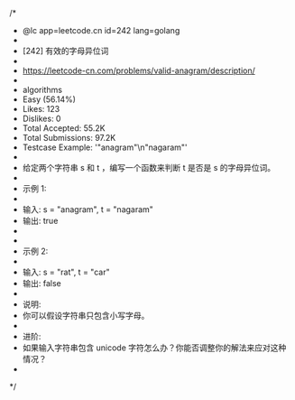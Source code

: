 /*
 * @lc app=leetcode.cn id=242 lang=golang
 *
 * [242] 有效的字母异位词
 *
 * https://leetcode-cn.com/problems/valid-anagram/description/
 *
 * algorithms
 * Easy (56.14%)
 * Likes:    123
 * Dislikes: 0
 * Total Accepted:    55.2K
 * Total Submissions: 97.2K
 * Testcase Example:  '"anagram"\n"nagaram"'
 *
 * 给定两个字符串 s 和 t ，编写一个函数来判断 t 是否是 s 的字母异位词。
 * 
 * 示例 1:
 * 
 * 输入: s = "anagram", t = "nagaram"
 * 输出: true
 * 
 * 
 * 示例 2:
 * 
 * 输入: s = "rat", t = "car"
 * 输出: false
 * 
 * 说明:
 * 你可以假设字符串只包含小写字母。
 * 
 * 进阶:
 * 如果输入字符串包含 unicode 字符怎么办？你能否调整你的解法来应对这种情况？
 * 
 */